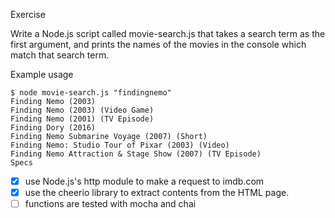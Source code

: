 Exercise

Write a Node.js script called movie-search.js that takes a search term as the first argument, and prints the names of the movies in the console which match that search term.

Example usage

```
$ node movie-search.js "findingnemo"
Finding Nemo (2003)
Finding Nemo (2003) (Video Game)
Finding Nemo (2001) (TV Episode)
Finding Dory (2016)
Finding Nemo Submarine Voyage (2007) (Short)
Finding Nemo: Studio Tour of Pixar (2003) (Video)
Finding Nemo Attraction & Stage Show (2007) (TV Episode)
Specs
```

- [X] use Node.js's http module to make a request to imdb.com
- [X] use the cheerio library to extract contents from the HTML page.
- [ ] functions are tested with mocha and chai
